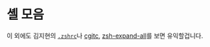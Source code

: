 셸 모음
========

이 외에도 김지현의 [`.zshrc`]나 [cgitc], [zsh-expand-all]를 보면 유익할겁니다.

[`.zshrc`]: https://github.com/simnalamburt/.dotfiles/blob/master/.zshrc
[cgitc]: https://github.com/simnalamburt/cgitc
[zsh-expand-all]: https://github.com/simnalamburt/zsh-expand-all/blob/master/zsh-expand-all.zsh
